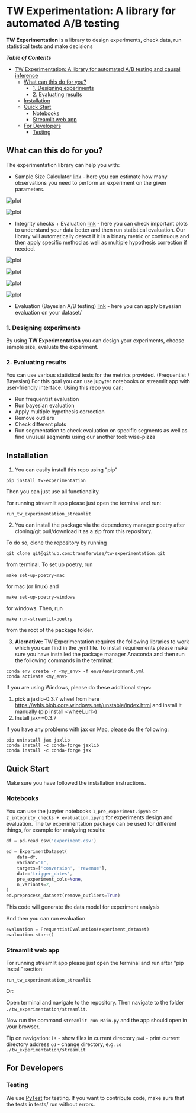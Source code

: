 # TW Experimentation: A library for automated A/B testing


**TW Experimentation** is a library to design experiments, check data, run statistical tests and make decisions 

<summary><strong><em>Table of Contents</em></strong></summary>

- [TW Experimentation: A library for automated A/B testing and causal inference](#tw-experimentation-a-library-for-automated-ab-testing-and-causal-inference)
  - [What can this do for you?](#what-can-this-do-for-you)
    - [1. Designing experiments](#1-designing-experiments)
    - [2. Evaluating results](#2-evaluating-results)
  - [Installation](#installation)
  - [Quick Start](#quick-start)
    - [Notebooks](#notebooks)
    - [Streamlit web app](#streamlit-web-app)
  - [For Developers](#for-developers)
    - [Testing](#testing)

 ## What can this do for you?

The experimentation library can help you with:
- Sample Size Calculator  [link](https://github.com/transferwise/tw-experimentation/blob/main/notebooks/1_pre_experiment.ipynb) - here you can estimate how many observations you need to perform an experiment on the given parameters.

![plot](https://github.com/transferwise/tw-experimentation/blob/main/docs/images/sample_size_notebook_1.png?raw=True)

![plot](https://github.com/transferwise/tw-experimentation/blob/main/docs/images/sample_size_notebook_2.png?raw=True)

- Integrity checks + Evaluation [link](https://github.com/transferwise/tw-experimentation/blob/main/notebooks/2_integrity_checks%20%2B%20evaluation.ipynb) - here you can check important plots to understand your data better and then run statistical evaluation. Our library will automatically detect if it is a binary metric or continuous and then apply specific method as well as multiple hypothesis correction if needed.

![plot](https://github.com/transferwise/tw-experimentation/blob/main/docs/images/integrity_checks_notebook_1.png?raw=True)

![plot](https://github.com/transferwise/tw-experimentation/blob/main/docs/images/integrity_checks_notebook_2.png?raw=True)

![plot](https://github.com/transferwise/tw-experimentation/blob/main/docs/images/evaluation_notebook_1.png?raw=True)

![plot](https://github.com/transferwise/tw-experimentation/blob/main/docs/images/evaluation_notebook_2.png?raw=True)

- Evaluation (Bayesian A/B testing) [link](https://github.com/transferwise/tw-experimentation/blob/main/notebooks/2a_evaluation_bayesian.ipynb) - here you can apply bayesian evaluation on your dataset/

### 1. Designing experiments
By using **TW Experimentation** you can design your experiments, choose sample size, evaluate the experiment.


### 2. Evaluating results
You can use various statistical tests for the metrics provided. (Frequentist / Bayesian)
For this goal you can use jupyter notebooks or streamlit app with user-friendly interface.
Using this repo you can:
- Run frequentist evaluation
- Run bayesian evaluation
- Apply multiple hypothesis correction
- Remove outliers
- Check different plots
- Run segmentation to check evaluation on specific segments as well as find unusual segments using our another tool: wise-pizza


## Installation

1. You can easily install this repo using "pip"
```
pip install tw-experimentation
```

Then you can just use all functionality.

For running streamlit app please just open the terminal and run:
```
run_tw_experimentation_streamlit
```

2. You can install the package  via the dependency manager poetry after cloning/git pull/download it as a zip from this repository. 

To do so, clone the repository by running
```
git clone git@github.com:transferwise/tw-experimentation.git
```
from terminal.
To set up poetry, run 
```
make set-up-poetry-mac
```
for mac (or linux) and
```
make set-up-poetry-windows
```
for windows. 
Then, run 
```
make run-streamlit-poetry
``` 
from the root of the package folder. 

3. **Alernative:** TW Experimentation requires the following libraries to work which you can find in the .yml file. To install requirements please make sure you have installed the package manager Anaconda and then run the following commands in the terminal:

```
conda env create -n <my_env> -f envs/environment.yml
conda activate <my_env>
```

If you are using Windows, please do these additional steps:

1. pick a jaxlib-0.3.7 wheel from here https://whls.blob.core.windows.net/unstable/index.html and install it manually (pip install <wheel_url>)
2. Install jax==0.3.7

If you have any problems with jax on Mac, please do the following:
```
pip uninstall jax jaxlib
conda install -c conda-forge jaxlib
conda install -c conda-forge jax
```

## Quick Start

Make sure you have followed the installation instructions.

### Notebooks 
You can use the jupyter notebooks `1_pre_experiment.ipynb` or `2_integrity_checks + evaluation.ipynb` for experiments design and evaluation. 
The tw experimentation package can be used for different things, for example for analyzing results:

```Python
df = pd.read_csv('experiment.csv')

ed = ExperimentDataset(
    data=df,
    variant="T",
    targets=['conversion', 'revenue'],
    date='trigger_dates',
    pre_experiment_cols=None,
    n_variants=2,
)
ed.preprocess_dataset(remove_outliers=True)
```

This code will generate the data model for experiment analysis

And then you can run evaluation

```Python
evaluation = FrequentistEvaluation(experiment_dataset)
evaluation.start()
```

### Streamlit web app

For running streamlit app please just open the terminal and run after "pip install" section:
```
run_tw_experimentation_streamlit
```

Or:

Open terminal and navigate to the repository. 
Then navigate to the folder `./tw_experimentation/streamlit`.

Now run the command `streamlit run Main.py` and the app should open in your browser.


Tip on navigation:
`ls` - show files in current directory
`pwd` - print current directory address
`cd` - change directory, e.g. `cd ./tw_experimentation/streamlit`

## For Developers
### Testing
We use [PyTest](https://docs.pytest.org/) for testing. If you want to contribute code, make sure that the tests in tests/ run without errors.
